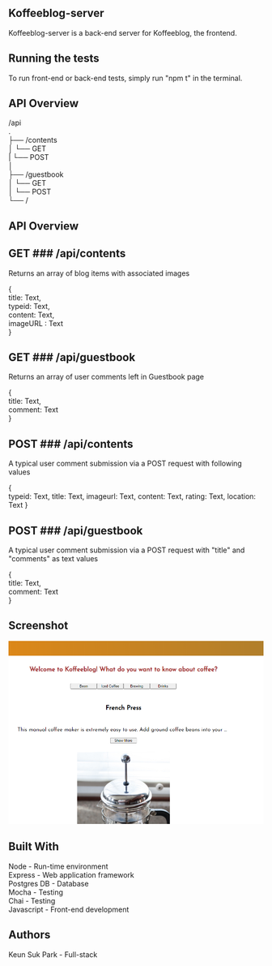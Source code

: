 ## Koffeeblog-server

Koffeeblog-server is a back-end server for Koffeeblog, the frontend.

## Running the tests

To run front-end or back-end tests, simply run "npm t" in the terminal.

## API Overview

/api  
.  
├── /contents  
│ └── GET  
| └── POST  
│  
├── /guestbook  
│ └── GET  
│ └── POST  
└── /

## API Overview

## GET ### /api/contents

Returns an array of blog items with associated images

{  
 title: Text,  
 typeid: Text,  
 content: Text,  
 imageURL : Text  
}

## GET ### /api/guestbook

Returns an array of user comments left in Guestbook page

{  
 title: Text,  
 comment: Text  
}

## POST ### /api/contents

A typical user comment submission via a POST request with following values

{  
typeid: Text,
title: Text,
imageurl: Text,
content: Text,
rating: Text,
location: Text
}

## POST ### /api/guestbook

A typical user comment submission via a POST request with "title" and "comments" as text values

{  
 title: Text,  
 comment: Text  
}

## Screenshot

![koffeeblog screenshot](https://github.com/mujp13/koffee_blog_fs/blob/master/github_screenshot.PNG)

## Built With

Node - Run-time environment  
Express - Web application framework  
Postgres DB - Database  
Mocha - Testing  
Chai - Testing  
Javascript - Front-end development

## Authors

Keun Suk Park - Full-stack
